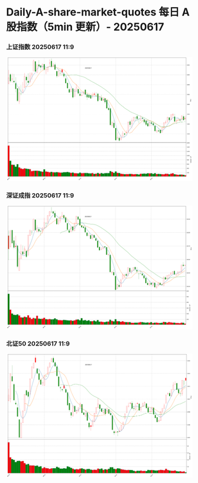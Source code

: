 
# Daily-A-share-market-quotes 每日 A 股指数（5min 更新）- 20250617

### 上证指数 20250617 11:9
![](./fig/2025/6/20250617-sh000001.png)

### 深证成指 20250617 11:9
![](./fig/2025/6/20250617-sz399001.png)

### 北证50 20250617 11:9
![](./fig/2025/6/20250617-bj899050.png)
